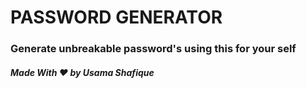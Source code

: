 # PASSWORD GENERATOR 
### Generate unbreakable password's using this for your self

##### Made With ❤️ by Usama Shafique

